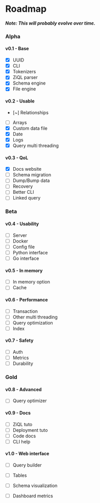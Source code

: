 # Roadmap

***Note: This will probably evolve over time.***

### Alpha
#### v0.1 - Base  
- [X] UUID  
- [X] CLI  
- [X] Tokenizers  
- [X] ZiQL parser
- [X] Schema engine  
- [X] File engine  

#### v0.2 - Usable  
- [~] Relationships  
- [ ] Arrays
- [X] Custom data file
- [X] Date
- [X] Logs
- [X] Query multi threading

#### v0.3 - QoL 
- [X] Docs website
- [ ] Schema migration   
- [ ] Dump/Bump data  
- [ ] Recovery
- [ ] Better CLI
- [ ] Linked query  

### Beta
#### v0.4 - Usability  
- [ ] Server  
- [ ] Docker  
- [ ] Config file
- [ ] Python interface  
- [ ] Go interface  

#### v0.5 - In memory  
- [ ] In memory option  
- [ ] Cache

#### v0.6 - Performance  
- [ ] Transaction  
- [ ] Other multi threading
- [ ] Query optimization  
- [ ] Index

#### v0.7 - Safety  
- [ ] Auth  
- [ ] Metrics
- [ ] Durability

### Gold
#### v0.8 - Advanced  
- [ ] Query optimizer  

#### v0.9 - Docs  
- [ ] ZiQL tuto  
- [ ] Deployment tuto  
- [ ] Code docs  
- [ ] CLI help

#### v1.0 - Web interface  
- [ ] Query builder  
- [ ] Tables  
- [ ] Schema visualization  
- [ ] Dashboard metrics  

